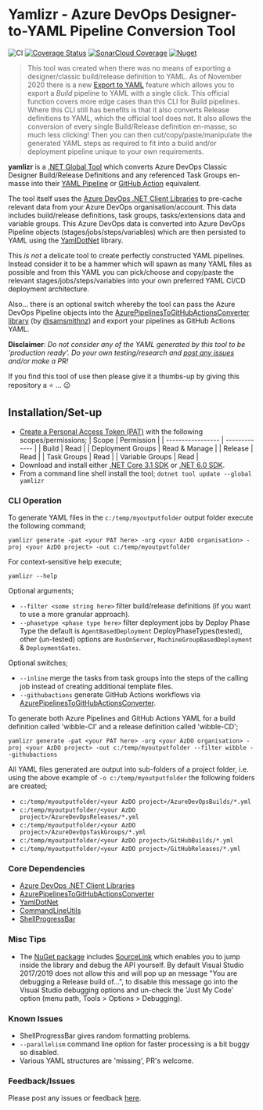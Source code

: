 # Yamlizr - Azure DevOps Designer-to-YAML Pipeline Conversion Tool

[cascap.yamlizr-badge]: https://img.shields.io/nuget/v/yamlizr?color=blue
[cascap.yamlizr-url]: https://nuget.org/packages/yamlizr

![CI](https://github.com/f2calv/yamlizr/actions/workflows/ci.yml/badge.svg) [![Coverage Status](https://coveralls.io/repos/github/f2calv/yamlizr/badge.svg?branch=main)](https://coveralls.io/github/f2calv/yamlizr?branch=main) [![SonarCloud Coverage](https://sonarcloud.io/api/project_badges/measure?project=f2calv_yamlizr&metric=code_smells)](https://sonarcloud.io/component_measures/metric/code_smells/list?id=f2calv_yamlizr) [![Nuget][cascap.yamlizr-badge]][cascap.yamlizr-url]

> This tool was created when there was no means of exporting a designer/classic build/release definition to YAML. As of November 2020 there is a new [Export to YAML](https://devblogs.microsoft.com/devops/replacing-view-yaml/) feature which allows you to export a _Build_ pipeline to YAML with a single click. This official function covers more edge cases than this CLI for Build pipelines. Where this CLI still has benefits is that it also converts Release definitions to YAML, which the official tool does not. It also allows the conversion of every single Build/Release definition en-masse, so much less clicking! Then you can then cut/copy/paste/manipulate the generated YAML steps as required to fit into a build and/or deployment pipeline unique to your own requirements.

**yamlizr** is a [.NET Global Tool](https://docs.microsoft.com/en-us/dotnet/core/tools/global-tools) which converts Azure DevOps Classic Designer Build/Release Definitions and any referenced Task Groups en-masse into their [YAML Pipeline](https://docs.microsoft.com/en-us/azure/devops/pipelines/yaml-schema?view=azure-devops&tabs=schema%2Cparameter-schema) or [GitHub Action](https://github.com/features/actions) equivalent.

The tool itself uses the [Azure DevOps .NET Client Libraries](https://docs.microsoft.com/en-us/azure/devops/integrate/concepts/dotnet-client-libraries?view=azure-devops) to pre-cache relevant data from your Azure DevOps organisation/account. This data includes build/release definitions, task groups, tasks/extensions data and variable groups. This Azure DevOps data is converted into Azure DevOps Pipeline objects (stages/jobs/steps/variables) which are then persisted to YAML using the [YamlDotNet](https://github.com/aaubry/YamlDotNet) library.

This _is not_ a delicate tool to create perfectly constructed YAML pipelines. Instead consider it to be a hammer which will spawn as many YAML files as possible and from this YAML you can pick/choose and copy/paste the relevant stages/jobs/steps/variables into your own preferred YAML CI/CD deployment architecture.

Also... there is an optional switch whereby the tool can pass the Azure DevOps Pipeline objects into the [AzurePipelinesToGitHubActionsConverter library](https://github.com/samsmithnz/AzurePipelinesToGitHubActionsConverter) (by [@samsmithnz](https://github.com/samsmithnz)) and export your pipelines as GitHub Actions YAML.

**Disclaimer**: _Do not consider any of the YAML generated by this tool to be 'production ready'. Do your own testing/research and [post any issues](https://github.com/f2calv/yamlizr/issues) and/or make a PR!_

If you find this tool of use then please give it a thumbs-up by giving this repository a :star: ... :wink:

## Installation/Set-up

- [Create a Personal Access Token (PAT)](https://docs.microsoft.com/en-us/azure/devops/organizations/accounts/use-personal-access-tokens-to-authenticate?view=azure-devops&tabs=preview-page) with the following scopes/permissions;
  | Scope             | Permission    |
  | ----------------- | ------------- |
  | Build             | Read          |
  | Deployment Groups | Read & Manage |
  | Release           | Read          |
  | Task Groups       | Read          |
  | Variable Groups   | Read          |
- Download and install either [.NET Core 3.1 SDK](https://dotnet.microsoft.com/download/dotnet-core/3.1) or [.NET 6.0 SDK](https://dotnet.microsoft.com/download/dotnet/6.0).
- From a command line shell install the tool;
  `dotnet tool update --global yamlizr`

### CLI Operation

To generate YAML files in the `c:/temp/myoutputfolder` output folder execute the following command;

```pwsh
yamlizr generate -pat <your PAT here> -org <your AzDO organisation> -proj <your AzDO project> -out c:/temp/myoutputfolder
```

For context-sensitive help execute;

```pwsh
yamlizr --help
```

Optional arguments;

- `--filter <some string here>` filter build/release definitions (if you want to use a more granular approach).
- `--phasetype <phase type here>` filter deployment jobs by Deploy Phase Type the default is `AgentBasedDeployment` DeployPhaseTypes(tested), other (un-tested) options are `RunOnServer`, `MachineGroupBasedDeployment` & `DeploymentGates`.

Optional switches;

- `--inline` merge the tasks from task groups into the steps of the calling job instead of creating additional template files.
- `--githubactions` generate GitHub Actions workflows via [AzurePipelinesToGitHubActionsConverter](https://github.com/samsmithnz/AzurePipelinesToGitHubActionsConverter).

To generate both Azure Pipelines and GitHub Actions YAML for a build definition called 'wibble-CI' and a release definition called 'wibble-CD';

```pwsh
yamlizr generate -pat <your PAT here> -org <your AzDO organisation> -proj <your AzDO project> -out c:/temp/myoutputfolder --filter wibble --githubactions
```

All YAML files generated are output into sub-folders of a project folder, i.e. using the above example of `-o c:/temp/myoutputfolder` the following folders are created;

- `c:/temp/myoutputfolder/<your AzDO project>/AzureDevOpsBuilds/*.yml`
- `c:/temp/myoutputfolder/<your AzDO project>/AzureDevOpsReleases/*.yml`
- `c:/temp/myoutputfolder/<your AzDO project>/AzureDevOpsTaskGroups/*.yml`
- `c:/temp/myoutputfolder/<your AzDO project>/GitHubBuilds/*.yml`
- `c:/temp/myoutputfolder/<your AzDO project>/GitHubReleases/*.yml`

### Core Dependencies

- [Azure DevOps .NET Client Libraries](https://docs.microsoft.com/en-us/azure/devops/integrate/concepts/dotnet-client-libraries?view=azure-devops)
- [AzurePipelinesToGitHubActionsConverter](https://github.com/samsmithnz/AzurePipelinesToGitHubActionsConverter)
- [YamlDotNet](https://github.com/aaubry/YamlDotNet)
- [CommandLineUtils](https://github.com/natemcmaster/CommandLineUtils)
- [ShellProgressBar](https://github.com/Mpdreamz/shellprogressbar)

### Misc Tips

- The [NuGet package](https://www.nuget.org/packages/yamlizr/) includes [SourceLink](https://github.com/dotnet/sourcelink) which enables you to jump inside the library and debug the API yourself. By default Visual Studio 2017/2019 does not allow this and will pop up an message "You are debugging a Release build of...", to disable this message go into the Visual Studio debugging options and un-check the 'Just My Code' option (menu path, Tools > Options > Debugging).

### Known Issues

- ShellProgressBar gives random formatting problems.
- `--parallelism` command line option for faster processing is a bit buggy so disabled.
- Various YAML structures are 'missing', PR's welcome.

### Feedback/Issues

Please post any issues or feedback [here](https://github.com/f2calv/yamlizr/issues).
